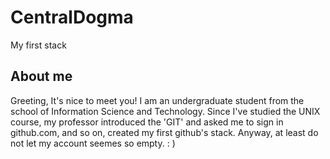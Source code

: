 # CentralDogma
My first stack

## About me
Greeting, It's nice to meet you!
I am an undergraduate student from the school of Information Science and Technology. 
Since I've studied the UNIX course, my professor introduced the 'GIT' and asked me to sign in github.com, and so on, created my first github's stack.
Anyway, at least do not let my account seemes so empty. : )
